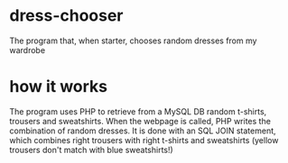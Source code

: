 # dress-chooser
The program that, when starter, chooses random dresses from my wardrobe

# how it works
The program uses PHP to retrieve from a MySQL DB random t-shirts, trousers and sweatshirts. When the webpage is called, PHP writes the combination of random dresses.
It is done with an SQL JOIN statement, which combines right trousers with right t-shirts and sweatshirts (yellow trousers don't match with blue sweatshirts!)
